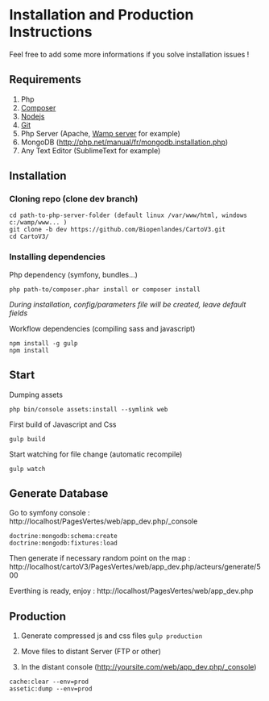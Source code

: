 Installation and Production Instructions
========================================

Feel free to add some more informations if you solve installation issues !

Requirements
------------

1. Php
2. [Composer](https://getcomposer.org/download/) 
3. [Nodejs](https://nodejs.org/en/download/)
4. [Git](https://git-scm.com/)
5. Php Server (Apache, [Wamp server](http://www.wampserver.com/) for example)
6. MongoDB (http://php.net/manual/fr/mongodb.installation.php)
7. Any Text Editor (SublimeText for example)

Installation
------------

### Cloning repo (clone dev branch)
```
cd path-to-php-server-folder (default linux /var/www/html, windows c:/wamp/www... )
git clone -b dev https://github.com/Biopenlandes/CartoV3.git
cd CartoV3/
```

### Installing dependencies 
Php dependency (symfony, bundles...) 
```
php path-to/composer.phar install or composer install
```
*During installation, config/parameters file will be created, leave default fields*

Workflow dependencies (compiling sass and javascript)
```
npm install -g gulp
npm install
```

Start
-----
Dumping assets
```
php bin/console assets:install --symlink web
```

First build of Javascript and Css
```
gulp build
```

Start watching for file change (automatic recompile)
```
gulp watch
```


Generate Database
-----------------

Go to symfony console : http://localhost/PagesVertes/web/app_dev.php/_console
```
doctrine:mongodb:schema:create
doctrine:mongodb:fixtures:load
```

Then generate if necessary random point on the map :
http://localhost/cartoV3/PagesVertes/web/app_dev.php/acteurs/generate/500

Everthing is ready, enjoy :
http://localhost/PagesVertes/web/app_dev.php

Production
----------

1. Generate compressed js and css files
```gulp production```

2. Move files to distant Server (FTP or other)

3. In the distant console (http://yoursite.com/web/app_dev.php/_console)
```
cache:clear --env=prod
assetic:dump --env=prod
```
